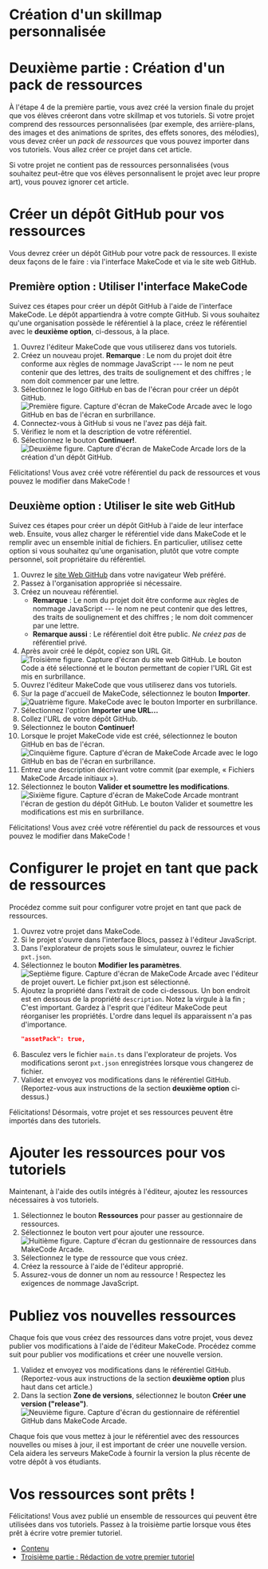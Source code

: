 # Création d'un skillmap personnalisée
# Deuxième partie : Création d'un pack de ressources

À l'étape 4 de la première partie, vous avez créé la version finale du projet que vos élèves créeront dans votre skillmap et vos tutoriels. Si votre projet comprend des ressources personnalisées (par exemple, des arrière-plans, des images et des animations de sprites, des effets sonores, des mélodies), vous devez créer un *pack de ressources* que vous pouvez importer dans vos tutoriels. Vous allez créer ce projet dans cet article.

Si votre projet ne contient pas de ressources personnalisées (vous souhaitez peut-être que vos élèves personnalisent le projet avec leur propre art), vous pouvez ignorer cet article.

# Créer un dépôt GitHub pour vos ressources

Vous devrez créer un dépôt GitHub pour votre pack de ressources. Il existe deux façons de le faire : via l'interface MakeCode et via le site web GitHub.

## Première option : Utiliser l'interface MakeCode

Suivez ces étapes pour créer un dépôt GitHub à l'aide de l'interface MakeCode. Le dépôt appartiendra à votre compte GitHub. Si vous souhaitez qu'une organisation possède le référentiel à la place, créez le référentiel avec le **deuxième option**, ci-dessous, à la place.

1.   Ouvrez l'éditeur MakeCode que vous utiliserez dans vos tutoriels.
1.   Créez un nouveau projet. **Remarque** : Le nom du projet doit être conforme aux règles de nommage JavaScript --- le nom ne peut contenir que des lettres, des traits de soulignement et des chiffres ; le nom doit commencer par une lettre.
1.   Sélectionnez le logo GitHub en bas de l'écran pour créer un dépôt GitHub.
     ![Première figure. Capture d'écran de MakeCode Arcade avec le logo GitHub en bas de l'écran en surbrillance.](../../images/editor-github-button.png)
1.   Connectez-vous à GitHub si vous ne l'avez pas déjà fait.
1.   Vérifiez le nom et la description de votre référentiel.
1.   Sélectionnez le bouton **Continuer!**.
     ![Deuxième figure. Capture d'écran de MakeCode Arcade lors de la création d'un dépôt GitHub.](../../images/create-github-repository.png)

Félicitations! Vous avez créé votre référentiel du pack de ressources et vous pouvez le modifier dans MakeCode !

## Deuxième option : Utiliser le site web GitHub

Suivez ces étapes pour créer un dépôt GitHub à l'aide de leur interface web. Ensuite, vous allez charger le référentiel vide dans MakeCode et le remplir avec un ensemble initial de fichiers. En particulier, utilisez cette option si vous souhaitez qu'une organisation, plutôt que votre compte personnel, soit propriétaire du référentiel.

1.   Ouvrez le [site Web GitHub](https://github.com) dans votre navigateur Web préféré.
1.   Passez à l'organisation appropriée si nécessaire.
1.   Créez un nouveau référentiel.
     -   **Remarque** : Le nom du projet doit être conforme aux règles de nommage JavaScript --- le nom ne peut contenir que des lettres, des traits de soulignement et des chiffres ; le nom doit commencer par une lettre.
     -   **Remarque aussi** : Le référentiel doit être public. *Ne créez pas* de référentiel privé.
1.   Après avoir créé le dépôt, copiez son URL Git.
     ![Troisième figure. Capture d'écran du site web GitHub. Le bouton **Code** a été sélectionné et le bouton permettant de copier l'URL Git est mis en surbrillance.](../../images/github-copy-git-url.png)
1.   Ouvrez l'éditeur MakeCode que vous utiliserez dans vos tutoriels.
1.   Sur la page d'accueil de MakeCode, sélectionnez le bouton **Importer**.
     ![Quatrième figure. MakeCode avec le bouton **Importer** en surbrillance.](../../images/editor-github-button.png)
1.   Sélectionnez l'option **Importer une URL...**
1.   Collez l'URL de votre dépôt GitHub.
1.   Sélectionnez le bouton **Continuer!**
1.   Lorsque le projet MakeCode vide est créé, sélectionnez le bouton GitHub en bas de l'écran.
     ![Cinquième figure. Capture d'écran de MakeCode Arcade avec le logo GitHub en bas de l'écran en surbrillance.](../../images/editor-github-button.png)
1.   Entrez une description décrivant votre commit (par exemple, « Fichiers MakeCode Arcade initiaux »).
1.   Sélectionnez le bouton **Valider et soumettre les modifications**.
     ![Sixième figure. Capture d'écran de MakeCode Arcade montrant l'écran de gestion du dépôt GitHub. Le bouton **Valider et soumettre les modifications** est mis en surbrillance.](../../images/editor-github-commit.png)

Félicitations! Vous avez créé votre référentiel du pack de ressources et vous pouvez le modifier dans MakeCode !

# Configurer le projet en tant que pack de ressources

Procédez comme suit pour configurer votre projet en tant que pack de ressources.

1.   Ouvrez votre projet dans MakeCode.
1.   Si le projet s'ouvre dans l'interface Blocs, passez à l'éditeur JavaScript.
1.   Dans l'explorateur de projets sous le simulateur, ouvrez le fichier `pxt.json`.
1.   Sélectionnez le bouton **Modifier les paramètres**.
     ![Septième figure. Capture d'écran de MakeCode Arcade avec l'éditeur de projet ouvert. Le fichier `pxt.json` est sélectionné.](../../images/editor-edit-pxt-json.png)
1.   Ajoutez la propriété dans l'extrait de code ci-dessous. Un bon endroit est en dessous de la propriété `description`. Notez la virgule à la fin ; C'est important. Gardez à l'esprit que l'éditeur MakeCode peut réorganiser les propriétés. L'ordre dans lequel ils apparaissent n'a pas d'importance.
     ```json
     "assetPack": true,
     ```
1.   Basculez vers le fichier `main.ts` dans l'explorateur de projets. Vos modifications seront `pxt.json` enregistrées lorsque vous changerez de fichier.
1.   Validez et envoyez vos modifications dans le référentiel GitHub. (Reportez-vous aux instructions de la section **deuxième option** ci-dessus.)

Félicitations! Désormais, votre projet et ses ressources peuvent être importés dans des tutoriels.

# Ajouter les ressources pour vos tutoriels

Maintenant, à l'aide des outils intégrés à l'éditeur, ajoutez les ressources nécessaires à vos tutoriels.

1.   Sélectionnez le bouton **Ressources** pour passer au gestionnaire de ressources.
1.   Sélectionnez le bouton vert pour ajouter une ressource.
     ![Huitième figure. Capture d'écran du gestionnaire de ressources dans MakeCode Arcade.](../../images/editor-assets-manager.png)
1.   Sélectionnez le type de ressource que vous créez.
1.   Créez la ressource à l'aide de l'éditeur approprié.
1.   Assurez-vous de donner un nom au ressource ! Respectez les exigences de nommage JavaScript.

# Publiez vos nouvelles ressources

Chaque fois que vous créez des ressources dans votre projet, vous devez publier vos modifications à l'aide de l'éditeur MakeCode. Procédez comme suit pour publier vos modifications et créer une nouvelle version.

1.   Validez et envoyez vos modifications dans le référentiel GitHub. (Reportez-vous aux instructions de la section **deuxième option** plus haut dans cet article.)
1.   Dans la section **Zone de versions**, sélectionnez le bouton **Créer une version ("release")**.
     ![Neuvième figure. Capture d'écran du gestionnaire de référentiel GitHub dans MakeCode Arcade.](../../images/editor-github-releases.png)

Chaque fois que vous mettez à jour le référentiel avec des ressources nouvelles ou mises à jour, il est important de créer une nouvelle version. Cela aidera les serveurs MakeCode à fournir la version la plus récente de votre dépôt à vos étudiants.

# Vos ressources sont prêts !

Félicitations! Vous avez publié un ensemble de ressources qui peuvent être utilisées dans vos tutoriels. Passez à la troisième partie lorsque vous êtes prêt à écrire votre premier tutoriel.

-   [Contenu](./)
-   [Troisième partie : Rédaction de votre premier tutoriel](./skillmap-personnalisee-3.html)
